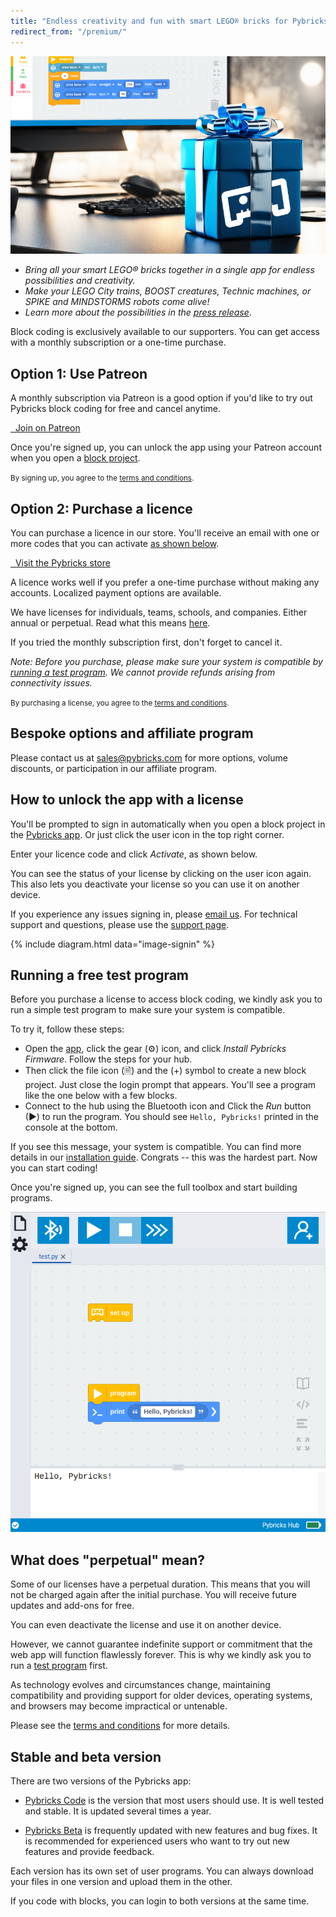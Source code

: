 ```yaml
---
title: "Endless creativity and fun with smart LEGO® bricks for Pybricks Supporters"
redirect_from: "/premium/"
---
```


![pybricks options](/assets/images/premium/pybricks-lifetime.jpg)

- *Bring all your smart LEGO® bricks together in a single app for endless
  possibilities and creativity.*
- *Make your LEGO City trains, BOOST creatures, Technic machines, or
  SPIKE and MINDSTORMS robots come alive!*
- *Learn more about the possibilities in the [press release](/about/new-pybricks-blocks/)*.

Block coding is exclusively available to our supporters. You can get access
with a monthly subscription or a one-time purchase.

## Option 1: Use Patreon

A monthly subscription via Patreon is a good option if you'd like to try out
Pybricks block coding for free and cancel anytime.

<a href="https://www.patreon.com/pybricks/membership" target="_blank" class="btn btn--primary"><i class="fas fa-user"></i>&nbsp;&nbsp;Join on Patreon</a>

Once you're signed up, you can unlock the app using your
Patreon account when you open a [block project][app].

<small>By signing up, you agree to the [terms and conditions](../legal).</small>

## Option 2: Purchase a licence

You can purchase a licence in our store. You'll receive an email
with one or more codes that you can activate [as shown below][using-license].

<a href="https://pybricks.onfastspring.com/" target="_blank" class="btn btn--primary"><i class="fas fa-shopping-cart"></i>&nbsp;&nbsp;Visit the Pybricks store</a>

A licence works well if you prefer a one-time purchase without making any
accounts. Localized payment options are available.

We have licenses for individuals, teams, schools, and companies. Either annual or perpetual. Read what this means [here][perpetual].

If you tried the monthly subscription first, don't forget to cancel it.

*Note: Before you purchase, please make sure your system is compatible by
[running a test program][test]. We cannot provide refunds arising from
connectivity issues.*

<small>By purchasing a license, you agree to the [terms and conditions](../legal).</small>


## Bespoke options and affiliate program

Please contact us at [sales@pybricks.com](mailto:sales@pybricks.com) for more
options, volume discounts, or participation in our affiliate program.


## How to unlock the app with a license

You'll be prompted to sign in automatically when you open a block project in
the <a href="https://code.pybricks.com/" target="_blank">Pybricks app</a>. Or
just click the user icon in the top right corner.

Enter your licence code and click _Activate_, as shown below.

You can see the status of your license by clicking on the user icon again. This
also lets you deactivate your license so you can use it on another device.

If you experience any issues signing in, please [email us](mailto:sales@pybricks.com).
For technical support and questions, please use the [support page][support].

{% include diagram.html data="image-signin" %}

## Running a free test program

Before you purchase a license to access block coding, we kindly ask you to run
a simple test program to make sure your system is compatible.

To try it, follow these steps:

- Open the [app][app], click the gear (⚙) icon, and
  click _Install Pybricks Firmware_. Follow the steps for your hub.
- Then click the file icon (🗎) and the (+) symbol to create a new block project.
  Just close the login prompt that appears. You'll see a program like the one
  below with a few blocks.
- Connect to the hub using the
  Bluetooth icon  and Click the _Run_ button (▶) to run the program.
  You should see
  `Hello, Pybricks!` printed in the console at the bottom.

If you see this message, your system is compatible. You can find more details
in our [installation guide](/install/). Congrats -- this was the hardest part.
Now you can start coding!

Once you're signed up, you can see the full toolbox and start building programs.

![hello world demo](/assets/images/premium/hello_world_demo.png)

## What does "perpetual" mean?

Some of our licenses have a perpetual duration. This means that you will not be
charged again after the initial purchase. You will receive future updates and
add-ons for free.

You can even deactivate the license and use it on another device.

However, we cannot guarantee indefinite support or commitment
that the web app will function flawlessly forever. This is why we kindly ask
you to run a [test program][test] first.

As technology evolves and
circumstances change, maintaining compatibility and providing support for older
devices, operating systems, and browsers may become impractical or untenable.

Please see the [terms and conditions](../legal) for more details.

## Stable and beta version

There are two versions of the Pybricks app:

- [Pybricks Code](https://code.pybricks.com/) is the version that most users
  should use. It is well tested and stable. It is updated several times a year.

- [Pybricks Beta](https://beta.pybricks.com/) is frequently updated with new
  features and bug fixes. It is recommended for experienced users who want to
  try out new features and provide feedback.

Each version has its own set of user programs. You can always download your
files in one version and upload them in the other.

If you code with blocks, you can login to both versions at the same time.

[using-license]: #how-to-unlock-the-app-with-a-license
[app]: https://code.pybricks.com
[support]: https://github.com/pybricks/support/
[test]: #running-a-free-test-program
[perpetual]: #what-does-perpetual-mean
